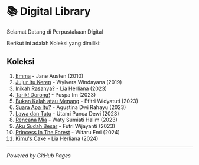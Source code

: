# 📚 Digital Library

Selamat Datang di Perpustakaan Digital

Berikut ini adalah Koleksi yang dimiliki:

## Koleksi
1. [Emma](ebook/Emma.pdf) - Jane Austen (2010)
2. [Jujur Itu Keren](ebook/JujurItuKeren.pdf) - Wylvera Windayana (2019)
3. [Inikah Rasanya?](ebook/InikahRasanya.pdf) - Lia Herliana (2023)
4. [Tarik! Dorong!](ebook/TarikDorong.pdf) - Puspa Im (2023)
5. [Bukan Kalah atau Menang](ebook/BukanKalahatauMenang.pdf) - Efitri Widyatuti (2023)
6. [Suara Apa Itu?](ebook/SuaraApaItu.pdf) - Agustina Dwi Rahayu (2023)
7. [Lawa dan Tutu](ebook/LawadanTutu.pdf) - Utami Panca Dewi (2023)
8. [Rencana Mia](ebook/RencanaMia.pdf) - Waty Sumiati Halim (2023)
9. [Aku Sudah Besar](ebook/AkuSudahBesar.pdf) - Futri Wijayanti (2023)
10. [Princess In The Forest](ebook/PrincessInTheForest.pdf) - Witaru Emi (2024)
11. [Kimu's Cake](ebook/Kimu'sCake.pdf) - Lia Herliana (2024)
---

*Powered by GitHub Pages*
